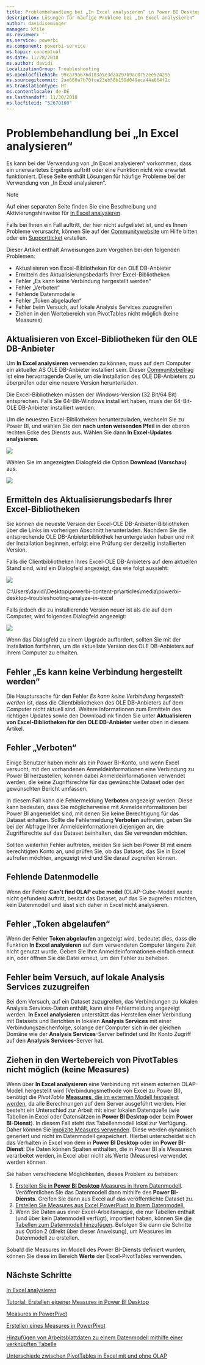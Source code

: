 ```yaml
---
title: Problembehandlung bei „In Excel analysieren“ in Power BI Desktop
description: Lösungen für häufige Probleme bei „In Excel analysieren“
author: davidiseminger
manager: kfile
ms.reviewer: ''
ms.service: powerbi
ms.component: powerbi-service
ms.topic: conceptual
ms.date: 11/28/2018
ms.author: davidi
LocalizationGroup: Troubleshooting
ms.openlocfilehash: 99ca79a676d103a5e3d2a297b9ac0752ee524295
ms.sourcegitcommit: 2ae660a7b70fce23eb58b159d049eca44a664f2c
ms.translationtype: HT
ms.contentlocale: de-DE
ms.lasthandoff: 11/30/2018
ms.locfileid: "52670100"
---
```

# <a name="troubleshooting-analyze-in-excel"></a>Problembehandlung bei „In Excel analysieren“
Es kann bei der Verwendung von „In Excel analysieren“ vorkommen, dass ein unerwartetes Ergebnis auftritt oder eine Funktion nicht wie erwartet funktioniert. Diese Seite enthält Lösungen für häufige Probleme bei der Verwendung von „In Excel analysieren“.

> [!NOTE]
> Auf einer separaten Seite finden Sie eine Beschreibung und Aktivierungshinweise für [In Excel analysieren](service-analyze-in-excel.md).
> 
> Falls bei Ihnen ein Fall auftritt, der hier nicht aufgelistet ist, und es Ihnen Probleme verursacht, können Sie auf der [Communitywebsite](http://community.powerbi.com/) um Hilfe bitten oder ein [Supportticket](https://powerbi.microsoft.com/support/) erstellen.
> 
> 

Dieser Artikel enthält Anweisungen zum Vorgehen bei den folgenden Problemen:

* Aktualisieren von Excel-Bibliotheken für den OLE DB-Anbieter
* Ermitteln des Aktualisierungsbedarfs Ihrer Excel-Bibliotheken
* Fehler „Es kann keine Verbindung hergestellt werden“
* Fehler „Verboten“
* Fehlende Datenmodelle
* Fehler „Token abgelaufen“
* Fehler beim Versuch, auf lokale Analysis Services zuzugreifen
* Ziehen in den Wertebereich von PivotTables nicht möglich (keine Measures)

## <a name="update-excel-libraries-for-the-ole-db-provider"></a>Aktualisieren von Excel-Bibliotheken für den OLE DB-Anbieter
Um **In Excel analysieren** verwenden zu können, muss auf dem Computer ein aktueller AS OLE DB-Anbieter installiert sein. Dieser [Communitybeitrag](http://community.powerbi.com/t5/Service/Analyze-in-Excel-Initialization-of-the-data-source-failed/m-p/30837#M8081) ist eine hervorragende Quelle, um die Installation des OLE DB-Anbieters zu überprüfen oder eine neuere Version herunterladen.

Die Excel-Bibliotheken müssen der Windows-Version (32 Bit/64 Bit) entsprechen. Falls Sie 64-Bit-Windows installiert haben, muss der 64-Bit-OLE DB-Anbieter installiert werden.

Um die neuesten Excel-Bibliotheken herunterzuladen, wechseln Sie zu Power BI, und wählen Sie den **nach unten weisenden Pfeil** in der oberen rechten Ecke des Diensts aus. Wählen Sie dann **In Excel-Updates analysieren**.

![](media/desktop-troubleshooting-analyze-in-excel/tshoot-analyze-excel_1.png)

Wählen Sie im angezeigten Dialogfeld die Option **Download (Vorschau)** aus.

![](media/desktop-troubleshooting-analyze-in-excel/tshoot-analyze-excel_2.png)

## <a name="determining-whether-you-need-to-update-your-excel-libraries"></a>Ermitteln des Aktualisierungsbedarfs Ihrer Excel-Bibliotheken
Sie können die neueste Version der Excel-OLE DB-Anbieter-Bibliotheken über die Links im vorherigen Abschnitt herunterladen. Nachdem Sie die entsprechende OLE DB-Anbieterbibliothek heruntergeladen haben und mit der Installation beginnen, erfolgt eine Prüfung der derzeitig installierten Version.

Falls die Clientbibliotheken Ihres Excel-OLE DB-Anbieters auf dem aktuellen Stand sind, wird ein Dialogfeld angezeigt, das wie folgt aussieht:

![](media/desktop-troubleshooting-analyze-in-excel/troubleshoot-analyze-excel_3.png)

C:\Users\davidi\Desktop\powerbi-content-pr\articles\media\powerbi-desktop-troubleshooting-analyze-in-excel

Falls jedoch die zu installierende Version neuer ist als die auf dem Computer, wird folgendes Dialogfeld angezeigt:

![](media/desktop-troubleshooting-analyze-in-excel/troubleshoot-analyze-excel_2.png)

Wenn das Dialogfeld zu einem Upgrade auffordert, sollten Sie mit der Installation fortfahren, um die aktuellste Version des OLE DB-Anbieters auf Ihrem Computer zu erhalten.

## <a name="connection-cannot-be-made-error"></a>Fehler „Es kann keine Verbindung hergestellt werden“
Die Hauptursache für den Fehler *Es kann keine Verbindung hergestellt werden* ist, dass die Clientbibliotheken des OLE DB-Anbieters auf dem Computer nicht aktuell sind. Weitere Informationen zum Ermitteln des richtigen Updates sowie den Downloadlink finden Sie unter **Aktualisieren von Excel-Bibliotheken für den OLE DB-Anbieter** weiter oben in diesem Artikel.

## <a name="forbidden-error"></a>Fehler „Verboten“
Einige Benutzer haben mehr als ein Power BI-Konto, und wenn Excel versucht, mit den vorhandenen Anmeldeinformationen eine Verbindung zu Power BI herzustellen, können dabei Anmeldeinformationen verwendet werden, die keine Zugriffsrechte für das gewünschte Dataset oder den gewünschten Bericht umfassen.

In diesem Fall kann die Fehlermeldung **Verboten** angezeigt werden. Diese kann bedeuten, dass Sie möglicherweise mit Anmeldeinformationen bei Power BI angemeldet sind, mit denen Sie keine Berechtigung für das Dataset erhalten. Sollte die Fehlermeldung **Verboten** auftreten, geben Sie bei der Abfrage Ihrer Anmeldeinformationen diejenigen an, die Zugriffsrechte auf das Dataset beinhalten, das Sie verwenden möchten.

Sollten weiterhin Fehler auftreten, melden Sie sich bei Power BI mit einem berechtigten Konto an, und prüfen Sie, ob das Dataset, das Sie in Excel aufrufen möchten, angezeigt wird und Sie darauf zugreifen können.

## <a name="no-data-models"></a>Fehlende Datenmodelle
Wenn der Fehler **Can't find OLAP cube model** (OLAP-Cube-Modell wurde nicht gefunden) auftritt, besitzt das Dataset, auf das Sie zugreifen möchten, kein Datenmodell und lässt sich daher in Excel nicht analysieren.

## <a name="token-expired-error"></a>Fehler „Token abgelaufen“
Wenn der Fehler **Token abgelaufen** angezeigt wird, bedeutet dies, dass die Funktion **In Excel analysieren** auf dem verwendeten Computer längere Zeit nicht genutzt wurde. Geben Sie Ihre Anmeldeinformationen einfach erneut ein, oder öffnen Sie die Datei erneut, um den Fehler zu beheben.

## <a name="unable-to-access-on-premises-analysis-services"></a>Fehler beim Versuch, auf lokale Analysis Services zuzugreifen
Bei dem Versuch, auf ein Dataset zuzugreifen, das Verbindungen zu lokalen Analysis Services-Daten enthält, kann eine Fehlermeldung angezeigt werden. **In Excel analysieren** unterstützt das Herstellen einer Verbindung mit Datasets und Berichten in lokalen **Analysis Services** mit einer Verbindungszeichenfolge, solange der Computer sich in der gleichen Domäne wie der **Analysis Services**-Server befindet und Ihr Konto Zugriff auf den **Analysis Services**-Server hat.

## <a name="cant-drag-anything-to-the-pivottable-values-area-no-measures"></a>Ziehen in den Wertebereich von PivotTables nicht möglich (keine Measures)
Wenn über **In Excel analysieren** eine Verbindung mit einem externen OLAP-Modell hergestellt wird (Verbindungsmethode von Excel zu Power BI), benötigt die *PivotTable* [**Measures**, die im externen Modell festgelegt werden](https://support.microsoft.com/kb/234700), da alle Berechnungen auf dem Server ausgeführt werden. Hier besteht ein Unterschied zur Arbeit mit einer lokalen Datenquelle (wie Tabellen in Excel oder Datensätzen in **Power BI Desktop** oder beim **Power BI-Dienst**). In diesem Fall steht das Tabellenmodell lokal zur Verfügung. Daher können Sie [implizite Measures verwenden](https://msdn.microsoft.com/library/gg399077.aspx). Diese werden dynamisch generiert und nicht im Datenmodell gespeichert. Hierbei unterscheidet sich das Verhalten in Excel von dem in **Power BI Desktop** oder im **Power BI-Dienst**: Die Daten können Spalten enthalten, die in Power BI als Measures verarbeitet werden, in Excel aber nicht als Werte (Measures) verwendet werden können.

Sie haben verschiedene Möglichkeiten, dieses Problem zu beheben:

1. [Erstellen Sie in **Power BI Desktop** Measures in Ihrem Datenmodell](desktop-tutorial-create-measures.md). Veröffentlichen Sie das Datenmodell dann mithilfe des **Power BI-Diensts**. Greifen Sie dann aus Excel auf das veröffentlichte Dataset zu.
2. [Erstellen Sie Measures aus Excel PowerPivot in Ihrem Datenmodell.](https://support.office.com/article/Create-a-Measure-in-Power-Pivot-d3cc1495-b4e5-48e7-ba98-163022a71198)
3. Wenn Sie Daten aus einer Excel-Arbeitsmappe, die nur Tabellen enthält (und über kein Datenmodell verfügt), importiert haben, können Sie [die Tabellen zum Datenmodell hinzufügen](https://support.office.com/article/Add-worksheet-data-to-a-Data-Model-using-a-linked-table-d3665fc3-99b0-479d-ba09-a37640f5be42). Befolgen Sie dann die Schritte aus Option 2 (direkt über dieser Anweisung), um Measures im Datenmodell zu erstellen.

Sobald die Measures im Modell des Power BI-Diensts definiert wurden, können Sie diese im Bereich **Werte** der Excel-PivotTables verwenden.

## <a name="next-steps"></a>Nächste Schritte
[In Excel analysieren](service-analyze-in-excel.md)

[Tutorial: Erstellen eigener Measures in Power BI Desktop](desktop-tutorial-create-measures.md)

[Measures in PowerPivot](https://msdn.microsoft.com/library/gg399077.aspx)

[Erstellen eines Measures in PowerPivot](https://support.office.com/article/Create-a-Measure-in-Power-Pivot-d3cc1495-b4e5-48e7-ba98-163022a71198)

[Hinzufügen von Arbeitsblattdaten zu einem Datenmodell mithilfe einer verknüpften Tabelle](https://support.office.com/article/Add-worksheet-data-to-a-Data-Model-using-a-linked-table-d3665fc3-99b0-479d-ba09-a37640f5be42)

[Unterschiede zwischen PivotTables in Excel mit und ohne OLAP](https://support.microsoft.com/kb/234700)


